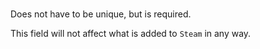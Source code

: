 #

Does not have to be unique, but is required.

This field will not affect what is added to `Steam` in any way.
